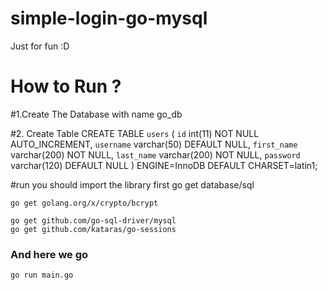 # simple-login-go-mysql
Just for fun :D

# How to Run ?
#1.Create The Database with name go_db

#2. Create Table 
	CREATE TABLE `users` (
	  `id` int(11) NOT NULL AUTO_INCREMENT,
	  `username` varchar(50) DEFAULT NULL,
	  `first_name` varchar(200) NOT NULL,
	  `last_name` varchar(200) NOT NULL,
	  `password` varchar(120) DEFAULT NULL
	) ENGINE=InnoDB DEFAULT CHARSET=latin1;

#run
you should import the library first
	go get database/sql

	go get golang.org/x/crypto/bcrypt

	go get github.com/go-sql-driver/mysql
	go get github.com/kataras/go-sessions

### And here we go 
	go run main.go
